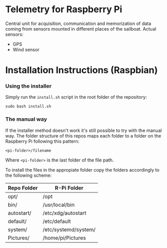 # Telemetry for Raspberry Pi
Central unit for acquisition, communication and memorization of data coming from sensors mounted in different places of the sailboat.
Actual sensors:
- GPS
- Wind sensor

# Installation Instructions (Raspbian)
### Using the installer
Simply run the `install.sh` script in the root folder of the repository:
```
sudo bash install.sh
```

### The manual way
If the installer method doesn't work it's still possible to try with the manual way. The folder structure of this repos maps each folder to a folder on the Raspberry Pi following this pattern:
```
<pi-folder>/filename
```
Where `<pi-folder>` is the last folder of the file path.

To install the files in the appropiate folder copy the folders accordingly to the following scheme:

Repo Folder | R-Pi Folder
------------|------------
opt/        | /opt
bin/        | /usr/local/bin
autostart/  | /etc/xdg/autostart
default/    | /etc/default
system/     | /etc/systemd/system/
Pictures/   | /home/pi/Pictures
